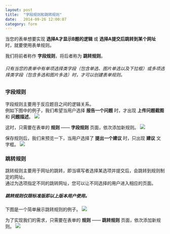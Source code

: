 ```yaml
---
layout: post
title:  "字段规则和跳转规则"
date:   2014-09-26 12:00:07
category: form
---
```


当您的表单想要实现 **选择A才显示B题的逻辑** 或 **选择A提交后跳转到某个网址** 时，就要使用表单规则。

我们将前者称作 **字段规则**，将后者称为 **跳转规则**。

###### 只有当您的表单中有单项选择类字段（包含单选、图片单选以及下拉框）或多项选择类字段（包含多选和图片多选）时，才可以创建表单规则。

### 字段规则

字段规则主要用于反应题目之间的逻辑关系。  
例如下图中的例子，我们希望当用户选择 **报告一个问题** 时，才出现 **上传问题截图** 和 **问题描述**。
	![](http://jinshuju-help-pics.b0.upaiyun.com/images/field-rules-1.png)

这时，只需要在表单的 **规则** —— **字段规则** 页面，依次添加新规则。
	![](http://jinshuju-help-pics.b0.upaiyun.com/images/field-rules-2.png)

保存规则后，我们来预览一下，当用户选择了 **提出一个建议** 时，只出现 **建议** 文字框。
	![](http://jinshuju-help-pics.b0.upaiyun.com/images/field-rules-3.png)

### 跳转规则

跳转规则主要用于网址的跳转，即当填写者选择某选项并提交后，会跳转到规则制定的网址。  
通过为选项指定不同的跳转网址，您可以让不同选择的用户进入相应的页面。

##### 跳转规则仅限标准版即以上版本用户使用。

下图是一个简单展示跳转规则的例子。
	![](http://jinshuju-help-pics.b0.upaiyun.com/images/redirects-rules-1.png)

为了实现我们的需求，只需要在表单的 **规则** —— **跳转规则** 页面，依次添加新规则。
	![](http://jinshuju-help-pics.b0.upaiyun.com/images/redirects-rules-2.png)

